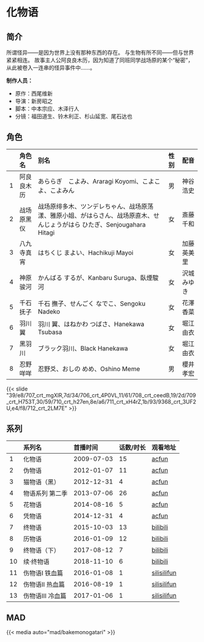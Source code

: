 # 化物语


## 简介

所谓怪异——是因为世界上没有那种东西的存在。
与生物有所不同——但与世界紧紧相连。
故事主人公阿良良木历，因为知道了同班同学战场原的某个“秘密”，从此被卷入一连串的怪异事件中……。

**制作人员：**
- 原作：西尾维新
- 导演：新房昭之
- 脚本：中本宗应、木泽行人
- 分镜：福田道生、铃木利正、杉山延宽、尾石达也

## 角色

|     |   角色名   |   别名  | 性别 |  配音  |
|:--- |:------  |:----      |:---  |:--   |
| 1 | 阿良良木历 | あららぎ　こよみ、Araragi Koyomi、こよこよ、こよみん | 男 | 神谷浩史 |
| 2 | 战场原黑仪 | 战场原绯多木、ツンデレちゃん、战场原荡漾、雅原小姐、がはらさん、战场原直木、せんじょうがはら ひたぎ、Senjougahara Hitagi | 女 | 斎藤千和 |
| 3 | 八九寺真宵 | はちくじ まよい、Hachikuji Mayoi | 女 | 加藤英美里 |
| 4 | 神原骏河 | かんばる するが、Kanbaru Suruga、臥煙駿河 | 女 | 沢城みゆき |
| 5 | 千石抚子 | 千石 撫子、せんごく なでこ、Sengoku Nadeko | 女 | 花澤香菜 |
| 6 | 羽川翼 | 羽川 翼、はねかわ つばさ、Hanekawa Tsubasa | 女 | 堀江由衣 |
| 7 | 黑羽川 | ブラック羽川、Black Hanekawa | 女 | 堀江由衣 |
| 8 | 忍野咩咩 | 忍野爻、おしの めめ、Oshino Meme | 男 | 櫻井孝宏 |

{{< slide "39/e8/707_crt_mgXlR,7d/34/706_crt_4P0VL,11/61/708_crt_ceedB,19/2d/709_crt_H753T,30/59/710_crt_h27en,8e/a6/711_crt_xH4rZ,1b/93/9368_crt_3UF2U,e4/f8/712_crt_2LM7E" >}}

## 系列

|     | 系列名        | 首播时间       | 话数/时长 | 观看地址                                                          |
|:----|:-----------|:-----------|:------|:--------------------------------------------------------------|
| 1   | 化物语        | 2009-07-03 | 15    | [acfun](https://www.acfun.cn/bangumi/aa6004317_36199_1754191) |
| 2   | 伪物语        | 2012-01-07 | 11    | [acfun](https://www.acfun.cn/bangumi/aa6004318_36188_1754206) |
| 3   | 猫物语（黑）     | 2012-12-31 | 4     | [acfun](https://www.acfun.cn/bangumi/aa6004319_36188_1754217) |
| 4   | 物语系列 第二季   | 2013-07-06 | 26    | [acfun](https://www.acfun.cn/bangumi/aa6002986_36188_1737693) |
| 5   | 花物语        | 2014-08-16 | 5     | [acfun](https://www.acfun.cn/bangumi/aa6003043_36188_1738665) |
| 6   | 凭物语        | 2014-12-31 | 4     | [acfun](https://www.acfun.cn/bangumi/aa6003168_36188_1739762) |
| 7   | 终物语        | 2015-10-03 | 13    | [bilibili](https://www.bilibili.com/bangumi/play/ep70870)     |
| 8   | 历物语        | 2016-01-09 | 12    | [bilibili](https://www.bilibili.com/bangumi/play/ep82995)     |
| 9   | 终物语（下）     | 2017-08-12 | 7     | [bilibili](https://www.bilibili.com/bangumi/play/ss6345)      |
| 10  | 续·终物语      | 2018-11-10 | 6     | [bilibili](https://www.bilibili.com/video/BV1e4411b7Nc)       |
| 11  | 伤物语I 铁血篇   | 2016-01-08 | 1     | [silisilifun](https://www.silisilifun.com/vodplay/Tz77777Z/1/1/)                |
| 12  | 伤物语II 热血篇  | 2016-08-19 | 1     | [silisilifun](https://www.silisilifun.com/vodplay/Vz77777Z/2/1/)               |
| 13  | 伤物语III 冷血篇 | 2017-01-06 | 1     | [silisilifun](https://www.silisilifun.com/vodplay/Yz77777Z/2/1/)               |

## MAD

{{< media  auto="mad/bakemonogatari"  >}}
